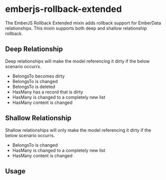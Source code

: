 # emberjs-rollback-extended
The EmberJS Rollback Extended mixin adds rollback support for EmberData relationships.  This mixin supports both deep and shallow relationship rollback.

## Deep Relationship
Deep relationships will make the model referencing it dirty if the below scenario occurrs.

- BelongsTo becomes dirty
- BelongsTo is changed
- BelongsTo is deleted
- HasMany has a record that is dirty
- HasMany is changed to a completely new list
- HasMany content is changed

## Shallow Relationship
Shallow relationships will only make the model referencing it dirty if the below scenario occurrs.

- BelongsTo is changed
- HasMany is changed to a completely new list
- HasMany content is changed

## Usage

